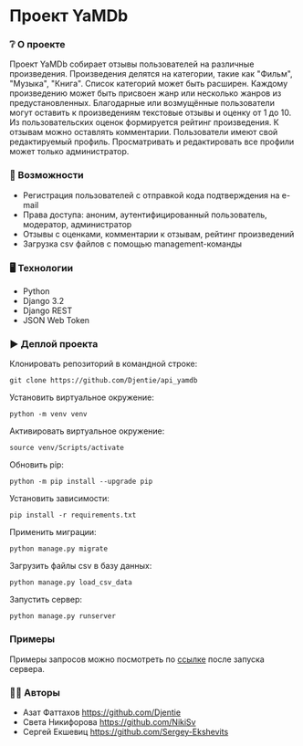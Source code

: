 # Проект YaMDb

### :grey_question: О проекте
Проект YaMDb собирает отзывы пользователей на различные произведения.
Произведения делятся на категории, такие как "Фильм", "Музыка", "Книга". Список категорий может быть расширен. Каждому произведению может быть присвоен жанр или несколько жанров из предустановленных.
Благодарные или возмущённые пользователи могут оставить к произведениям текстовые отзывы и оценку от 1 до 10. Из пользовательских оценок формируется рейтинг произведения. К отзывам можно оставлять комментарии.
Пользователи имеют свой редактируемый профиль. Просматривать и редактировать все профили может только администратор. 

### :mechanical_arm: Возможности
* Регистрация пользователей с отправкой кода подтверждения на e-mail
* Права доступа: аноним, аутентифицированный пользователь, модератор, администратор
* Отзывы с оценками, комментарии к отзывам, рейтинг произведений
* Загрузка csv файлов с помощью management-команды

### :desktop_computer: Технологии
* Python
* Django 3.2
* Django REST
* JSON Web Token

### :arrow_forward: Деплой проекта
Клонировать репозиторий в командной строке:
```
git clone https://github.com/Djentie/api_yamdb
```
Установить виртуальное окружение:
```
python -m venv venv
```
Активировать виртуальное окружение:
```
source venv/Scripts/activate
```
Обновить pip:
```
python -m pip install --upgrade pip
```
Установить зависимости:
```
pip install -r requirements.txt
```
Применить миграции:
```
python manage.py migrate
```
Загрузить файлы csv в базу данных:
```
python manage.py load_csv_data
```
Запустить сервер:
```
python manage.py runserver
```

### Примеры
Примеры запросов можно посмотреть по [ссылке](http://127.0.0.1:8000/redoc/) после запуска сервера.

### :raising_hand_man: Авторы
* Азат Фаттахов https://github.com/Djentie
* Света Никифорова https://github.com/NikiSv
* Сергей Екшевиц https://github.com/Sergey-Ekshevits